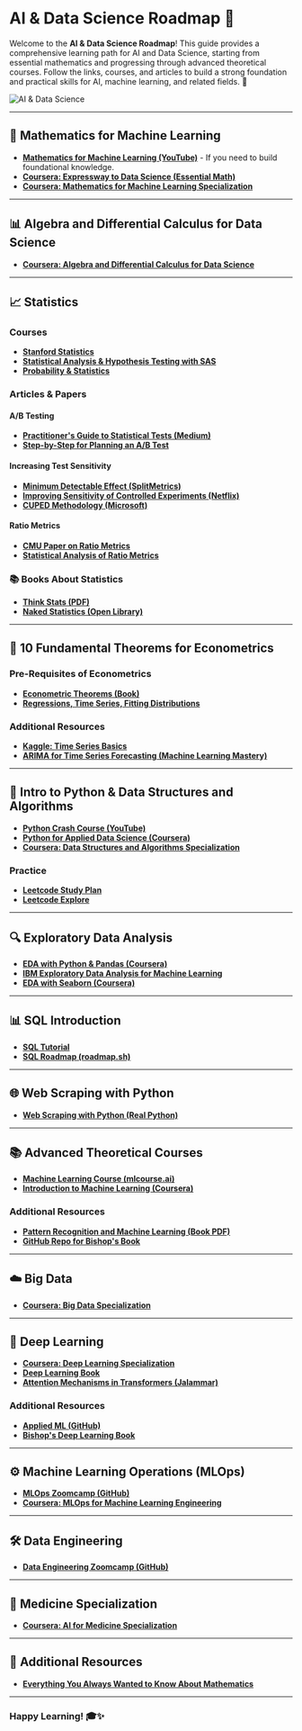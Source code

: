 # AI & Data Science Roadmap 🚀

Welcome to the **AI & Data Science Roadmap**! This guide provides a comprehensive learning path for AI and Data Science, starting from essential mathematics and progressing through advanced theoretical courses. Follow the links, courses, and articles to build a strong foundation and practical skills for AI, machine learning, and related fields. 🌟

![AI & Data Science](https://miro.medium.com/v2/resize:fit:1400/1*e7o4j3Zc1v5oj4IY3c4COg.png)

---

## 📐 Mathematics for Machine Learning
- **[Mathematics for Machine Learning (YouTube)](https://www.youtube.com/watch?v=LwCRRUa8yTU)** - If you need to build foundational knowledge.
- **[Coursera: Expressway to Data Science (Essential Math)](https://www.coursera.org/specializations/expressway-to-data-science-essential-math)**
- **[Coursera: Mathematics for Machine Learning Specialization](https://www.coursera.org/specializations/mathematics-machine-learning?irclickid=VxjwArSIRxyPWyNxtHx-hTEWUkHWT-VjxS4dQM0&irgwc=1&utm_medium=partners&utm_source=impact&utm_campaign=4863057&utm_content=b2c#courses)**

---

## 📊 Algebra and Differential Calculus for Data Science
- **[Coursera: Algebra and Differential Calculus for Data Science](https://www.coursera.org/learn/algebra-and-differential-calculus-for-data-science?irclickid=VxjwArSIRxyPWyNxtHx-hTEWUkHWT61jxS4dQM0&irgwc=1&utm_medium=partners&utm_source=impact&utm_campaign=4863057&utm_content=b2c#syllabus)**

---

## 📈 Statistics
### Courses
- **[Stanford Statistics](https://www.coursera.org/learn/stanford-statistics#syllabus)**
- **[Statistical Analysis & Hypothesis Testing with SAS](https://www.coursera.org/learn/statistical-analysis-hypothesis-testing-sas#syllabus)**
- **[Probability & Statistics](https://www.coursera.org/learn/probability-statistics#syllabus)**

### Articles & Papers
#### A/B Testing
- **[Practitioner's Guide to Statistical Tests (Medium)](https://vkteam.medium.com/practitioners-guide-to-statistical-tests-ed2d580ef04f#1e3b)**
- **[Step-by-Step for Planning an A/B Test](https://towardsdatascience.com/step-by-step-for-planning-an-a-b-test-ef3c93143c0b)**

#### Increasing Test Sensitivity
- **[Minimum Detectable Effect (SplitMetrics)](https://splitmetrics.com/resources/minimum-detectable-effect-mde/)**
- **[Improving Sensitivity of Controlled Experiments (Netflix)](https://www.researchgate.net/publication/305997925_Improving_the_Sensitivity_of_Online_Controlled_Experiments_Case_Studies_at_Netflix)**
- **[CUPED Methodology (Microsoft)](https://exp-platform.com/Documents/2013-02-CUPED-ImprovingSensitivityOfControlledExperiments.pdf)**

#### Ratio Metrics
- **[CMU Paper on Ratio Metrics](https://arxiv.org/pdf/1803.06336.pdf)**
- **[Statistical Analysis of Ratio Metrics](https://www.stat.cmu.edu/~hseltman/files/ratio.pdf)**

### 📚 Books About Statistics
- **[Think Stats (PDF)](https://greenteapress.com/thinkstats/thinkstats.pdf)**
- **[Naked Statistics (Open Library)](https://openlibrary.org/works/OL19167522W/Naked_Statistics)**

---

## 📖 10 Fundamental Theorems for Econometrics
### Pre-Requisites of Econometrics
- **[Econometric Theorems (Book)](https://bookdown.org/ts_robinson1994/10EconometricTheorems/)**
- **[Regressions, Time Series, Fitting Distributions](https://www.coursera.org/learn/erasmus-econometrics?irclickid=wSsRVvxTlxyKWXiVqWUrNT83UkHQLO36xS4dQo0&irgwc=1&utm_medium=partners&utm_source=impact&utm_campaign=4863057&utm_content=b2c#syllabus)**

### Additional Resources
- **[Kaggle: Time Series Basics](https://www.kaggle.com/learn/time-series)**
- **[ARIMA for Time Series Forecasting (Machine Learning Mastery)](https://machinelearningmastery.com/arima-for-time-series-forecasting-with-python/)**

---

## 🐍 Intro to Python & Data Structures and Algorithms
- **[Python Crash Course (YouTube)](https://www.youtube.com/watch?v=rfscVS0vtbw)**
- **[Python for Applied Data Science (Coursera)](https://www.coursera.org/learn/python-for-applied-data-science-ai)**
- **[Coursera: Data Structures and Algorithms Specialization](https://www.coursera.org/specializations/algorithms?irclickid=SITTWYyCbxyPW0Hxo00WPWwaUkFQAmXSxS4dQM0&irgwc=1&utm_medium=partners&utm_source=impact&utm_campaign=4863057&utm_content=b2c#outcomes)**

### Practice
- **[Leetcode Study Plan](https://leetcode.com/studyplan/)**
- **[Leetcode Explore](https://leetcode.com/explore/learn/)**

---

## 🔍 Exploratory Data Analysis
- **[EDA with Python & Pandas (Coursera)](https://www.coursera.org/projects/exploratory-data-analysis-python-pandas)**
- **[IBM Exploratory Data Analysis for Machine Learning](https://www.coursera.org/learn/ibm-exploratory-data-analysis-for-machine-learning#syllabus)**
- **[EDA with Seaborn (Coursera)](https://www.coursera.org/projects/exploratory-data-analysis-seaborn)**

---

## 📊 SQL Introduction
- **[SQL Tutorial](https://www.sqltutorial.org/)**
- **[SQL Roadmap (roadmap.sh)](https://roadmap.sh/sql)**

---

## 🌐 Web Scraping with Python
- **[Web Scraping with Python (Real Python)](https://realpython.com/learning-paths/python-web-scraping/)**

---

## 📚 Advanced Theoretical Courses
- **[Machine Learning Course (mlcourse.ai)](https://mlcourse.ai/book/index.html)**
- **[Introduction to Machine Learning (Coursera)](https://www.coursera.org/specializations/machine-learning-introduction?irclickid=3GUQkrxy:xyKWXiVqWUrNT83UkHQt43TxS4dQo0&irgwc=1&utm_medium=partners&utm_source=impact&utm_campaign=4863057&utm_content=b2c#courses)**

### Additional Resources
- **[Pattern Recognition and Machine Learning (Book PDF)](https://www.microsoft.com/en-us/research/uploads/prod/2006/01/Bishop-Pattern-Recognition-and-Machine-Learning-2006.pdf)**
- **[GitHub Repo for Bishop's Book](https://github.com/gerdm/prml)**

---

## ☁️ Big Data
- **[Coursera: Big Data Specialization](https://www.coursera.org/specializations/big-data)**

---

## 🔬 Deep Learning
- **[Coursera: Deep Learning Specialization](https://www.coursera.org/specializations/deep-learning#courses)**
- **[Deep Learning Book](https://www.deeplearningbook.org/)**
- **[Attention Mechanisms in Transformers (Jalammar)](https://jalammar.github.io/illustrated-transformer/)**

### Additional Resources
- **[Applied ML (GitHub)](https://github.com/eugeneyan/applied-ml)**
- **[Bishop's Deep Learning Book](https://www.bishopbook.com/)**

---

## ⚙️ Machine Learning Operations (MLOps)
- **[MLOps Zoomcamp (GitHub)](https://github.com/DataTalksClub/mlops-zoomcamp)**
- **[Coursera: MLOps for Machine Learning Engineering](https://www.coursera.org/specializations/machine-learning-engineering-for-production-mlops)**

---

## 🛠 Data Engineering
- **[Data Engineering Zoomcamp (GitHub)](https://github.com/DataTalksClub/data-engineering-zoomcamp/)**

---

## 🏥 Medicine Specialization
- **[Coursera: AI for Medicine Specialization](https://www.coursera.org/specializations/ai-for-medicine)**

---

## 📖 Additional Resources
- **[Everything You Always Wanted to Know About Mathematics](https://www.math.cmu.edu/~jmackey/151_128/bws_book.pdf)**

---

### Happy Learning! 🎓✨
